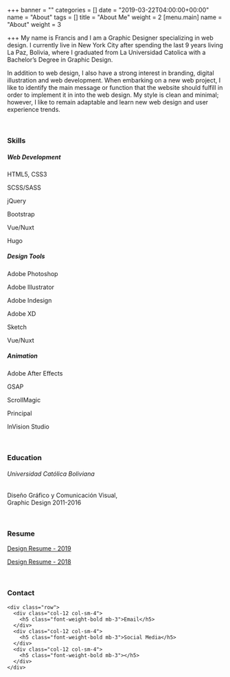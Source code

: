 +++
banner = ""
categories = []
date = "2019-03-22T04:00:00+00:00"
name = "About"
tags = []
title = "About Me"
weight = 2
[menu.main]
name = "About"
weight = 3

+++
My name is Francis and I am a Graphic Designer specializing in web design. I currently live in New York City after spending the last 9 years living La Paz, Bolivia, where I graduated from La Universidad Catolica with a Bachelor’s Degree in Graphic Design.

In addition to web design, I also have a strong interest in branding, digital illustration and web development. When embarking on a new web project, I like to identify the main message or function that the website should fulfill in order to implement it in into the web design. My style is clean and minimal; however, I like to remain adaptable and learn new web design and user experience trends.

<br>

<div class="row">
  <div class="col">
    <h3 class="mb-3">Skills</h3>
    <div class="row">
      <div class="col-12 col-sm-4">
        <h5 class="font-weight-bold mb-3">Web Development</h5>
        <p>HTML5, CSS3</p>
        <p>SCSS/SASS</p>
        <p>jQuery</p>
        <p>Bootstrap</p>
        <p>Vue/Nuxt</p>
        <p>Hugo</p>
      </div>
      <div class="col-12 col-sm-4">
        <h5 class="font-weight-bold mb-3">Design Tools</h5>
        <p>Adobe Photoshop</p>
        <p>Adobe Illustrator</p>
        <p>Adobe Indesign</p>
        <p>Adobe XD</p>
        <p>Sketch</p>
        <p>Vue/Nuxt</p>
      </div>
      <div class="col-12 col-sm-4">
        <h5 class="font-weight-bold mb-3">Animation</h5>
        <p>Adobe After Effects </p>
        <p>GSAP</p>
        <p>ScrollMagic</p>
        <p>Principal</p>
        <p>InVision Studio</p>
      </div>
    </div>
  </div>
</div>

<br>

<div class="row">
  <div class="col">
    <h3 class="mb-3">Education</h3>
    <h6 class="font-weight-bold">Universidad Católica Boliviana</h6>
    <p>Diseño Gráfico y Comunicación Visual,<br>Graphic Design 2011-2016</p>
  </div>
</div>

<br>

<div class="row">
  <div class="col">
    <h3 class="mb-3">Resume</h3>
    <p><a href="linked">Design Resume - 2019</a></p>
    <p><a href="linked">Design Resume - 2018</a></p>
  </div>
</div>

<br>

<div class="row">
  <div class="col">
    <h3 class="mb-3">Contact</h3>

    <div class="row">
      <div class="col-12 col-sm-4">
        <h5 class="font-weight-bold mb-3">Email</h5>
      </div>
      <div class="col-12 col-sm-4">
        <h5 class="font-weight-bold mb-3">Social Media</h5>
      </div>
      <div class="col-12 col-sm-4">
        <h5 class="font-weight-bold mb-3"></h5>
      </div>
    </div>

  </div>
</div>

<br>

